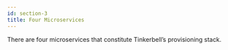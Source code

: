 ```yaml
---
id: section-3
title: Four Microservices
---
```


There are four microservices that constitute Tinkerbell’s provisioning stack.
